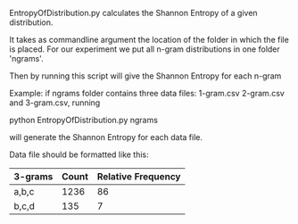 EntropyOfDistribution.py calculates the Shannon Entropy of a given distribution.

It takes as commandline argument the location of the folder in which the file is placed. For our experiment we put all n-gram distributions in one folder 'ngrams'.

Then by running this script will give the Shannon Entropy for each n-gram

Example:
if ngrams folder contains three data files: 1-gram.csv 2-gram.csv and 3-gram.csv, running

python EntropyOfDistribution.py ngrams

will generate the Shannon Entropy for each data file.

Data file should be formatted like this:

| 3-grams   | Count | Relative Frequency |
| ------------- | ------------- | ------------- |
| a,b,c  | 1236  | 86
| b,c,d  | 135  | 7
